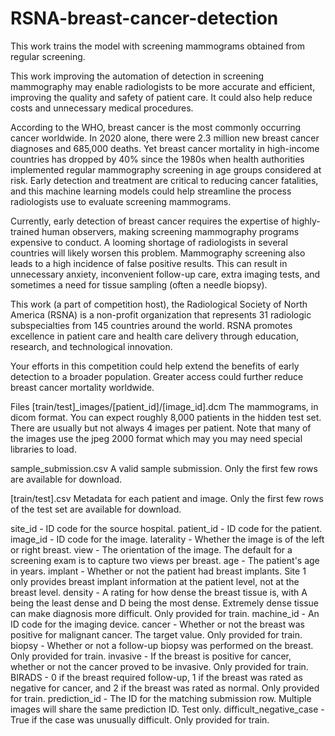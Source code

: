 # RSNA-breast-cancer-detection

This work trains the model with screening mammograms obtained from regular screening.

This work improving the automation of detection in screening mammography may enable radiologists to be more accurate and efficient, improving the quality and safety of patient care. It could also help reduce costs and unnecessary medical procedures.

According to the WHO, breast cancer is the most commonly occurring cancer worldwide. In 2020 alone, there were 2.3 million new breast cancer diagnoses and 685,000 deaths. Yet breast cancer mortality in high-income countries has dropped by 40% since the 1980s when health authorities implemented regular mammography screening in age groups considered at risk. Early detection and treatment are critical to reducing cancer fatalities, and this machine learning models could help streamline the process radiologists use to evaluate screening mammograms.

Currently, early detection of breast cancer requires the expertise of highly-trained human observers, making screening mammography programs expensive to conduct. A looming shortage of radiologists in several countries will likely worsen this problem. Mammography screening also leads to a high incidence of false positive results. This can result in unnecessary anxiety, inconvenient follow-up care, extra imaging tests, and sometimes a need for tissue sampling (often a needle biopsy).

This work (a part of competition host), the Radiological Society of North America (RSNA) is a non-profit organization that represents 31 radiologic subspecialties from 145 countries around the world. RSNA promotes excellence in patient care and health care delivery through education, research, and technological innovation.

Your efforts in this competition could help extend the benefits of early detection to a broader population. Greater access could further reduce breast cancer mortality worldwide.

Files
[train/test]_images/[patient_id]/[image_id].dcm The mammograms, in dicom format. You can expect roughly 8,000 patients in the hidden test set. There are usually but not always 4 images per patient. Note that many of the images use the jpeg 2000 format which may you may need special libraries to load.

sample_submission.csv A valid sample submission. Only the first few rows are available for download.

[train/test].csv Metadata for each patient and image. Only the first few rows of the test set are available for download.

site_id - ID code for the source hospital.
patient_id - ID code for the patient.
image_id - ID code for the image.
laterality - Whether the image is of the left or right breast.
view - The orientation of the image. The default for a screening exam is to capture two views per breast.
age - The patient's age in years.
implant - Whether or not the patient had breast implants. Site 1 only provides breast implant information at the patient level, not at the breast level.
density - A rating for how dense the breast tissue is, with A being the least dense and D being the most dense. Extremely dense tissue can make diagnosis more difficult. Only provided for train.
machine_id - An ID code for the imaging device.
cancer - Whether or not the breast was positive for malignant cancer. The target value. Only provided for train.
biopsy - Whether or not a follow-up biopsy was performed on the breast. Only provided for train.
invasive - If the breast is positive for cancer, whether or not the cancer proved to be invasive. Only provided for train.
BIRADS - 0 if the breast required follow-up, 1 if the breast was rated as negative for cancer, and 2 if the breast was rated as normal. Only provided for train.
prediction_id - The ID for the matching submission row. Multiple images will share the same prediction ID. Test only.
difficult_negative_case - True if the case was unusually difficult. Only provided for train.

